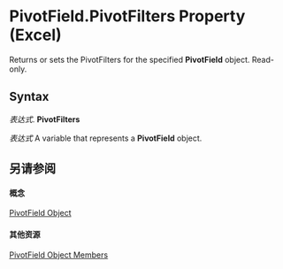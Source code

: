 
# PivotField.PivotFilters Property (Excel)

Returns or sets the PivotFilters for the specified  **PivotField** object. Read-only.


## Syntax

 _表达式_. **PivotFilters**

 _表达式_ A variable that represents a **PivotField** object.


## 另请参阅


#### 概念


[PivotField Object](52784960-e2da-b43a-1e37-2d4dae61c6d8.md)
#### 其他资源


[PivotField Object Members](http://msdn.microsoft.com/library/4a6ea12a-072c-a386-c855-7bf5f6eadd46%28Office.15%29.aspx)